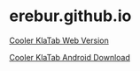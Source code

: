 # erebur.github.io

<a href="/klatab">Cooler KlaTab Web Version<a>

<a href="https://github.com/Erebur/erebur.github.io/raw/main/releases/klatab.apk" download>Cooler KlaTab Android Download<a>
